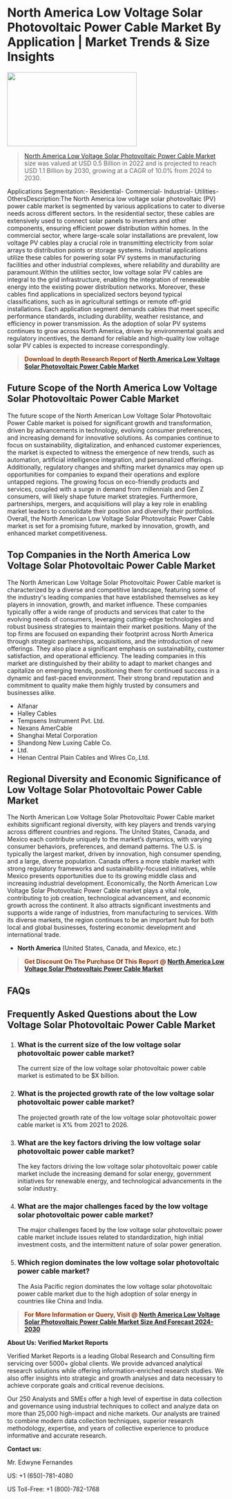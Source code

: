 <p><h1>North America Low Voltage Solar Photovoltaic Power Cable Market By Application | Market Trends & Size Insights</h1><p><img class="aligncenter size-medium wp-image-105565" src="https://ffe5etoiles.com/wp-content/uploads/2025/01/MST7-300x171.png" alt="" width="300" height="171" /></p><blockquote><p><a href="https://www.verifiedmarketreports.com/download-sample/?rid=444326&utm_source=Github-NA&utm_medium=351" target="_blank">North America Low Voltage Solar Photovoltaic Power Cable Market</a> size was valued at USD 0.5 Billion in 2022 and is projected to reach USD 1.1 Billion by 2030, growing at a CAGR of 10.0% from 2024 to 2030.</p></blockquote>Applications Segmentation:- Residential- Commercial- Industrial- Utilities- OthersDescription:The North America low voltage solar photovoltaic (PV) power cable market is segmented by various applications to cater to diverse needs across different sectors. In the residential sector, these cables are extensively used to connect solar panels to inverters and other components, ensuring efficient power distribution within homes. In the commercial sector, where large-scale solar installations are prevalent, low voltage PV cables play a crucial role in transmitting electricity from solar arrays to distribution points or storage systems. Industrial applications utilize these cables for powering solar PV systems in manufacturing facilities and other industrial complexes, where reliability and durability are paramount.Within the utilities sector, low voltage solar PV cables are integral to the grid infrastructure, enabling the integration of renewable energy into the existing power distribution networks. Moreover, these cables find applications in specialized sectors beyond typical classifications, such as in agricultural settings or remote off-grid installations. Each application segment demands cables that meet specific performance standards, including durability, weather resistance, and efficiency in power transmission. As the adoption of solar PV systems continues to grow across North America, driven by environmental goals and regulatory incentives, the demand for reliable and high-quality low voltage solar PV cables is expected to increase correspondingly.</p><blockquote><p><span style="color: #993300;"><strong>Download In depth Research Report of <a href="https://www.verifiedmarketreports.com/download-sample/?rid=444326&utm_source=Github-NA&utm_medium=351">North America Low Voltage Solar Photovoltaic Power Cable Market</a></strong></span></p></blockquote><h2>Future Scope of the North America Low Voltage Solar Photovoltaic Power Cable Market</h2><p>The future scope of the North American Low Voltage Solar Photovoltaic Power Cable market is poised for significant growth and transformation, driven by advancements in technology, evolving consumer preferences, and increasing demand for innovative solutions. As companies continue to focus on sustainability, digitalization, and enhanced customer experiences, the market is expected to witness the emergence of new trends, such as automation, artificial intelligence integration, and personalized offerings. Additionally, regulatory changes and shifting market dynamics may open up opportunities for companies to expand their operations and explore untapped regions. The growing focus on eco-friendly products and services, coupled with a surge in demand from millennials and Gen Z consumers, will likely shape future market strategies. Furthermore, partnerships, mergers, and acquisitions will play a key role in enabling market leaders to consolidate their position and diversify their portfolios. Overall, the North American Low Voltage Solar Photovoltaic Power Cable market is set for a promising future, marked by innovation, growth, and enhanced market competitiveness.</p><h2>Top Companies in the North America Low Voltage Solar Photovoltaic Power Cable Market</h2><p>The North American Low Voltage Solar Photovoltaic Power Cable market is characterized by a diverse and competitive landscape, featuring some of the industry's leading companies that have established themselves as key players in innovation, growth, and market influence. These companies typically offer a wide range of products and services that cater to the evolving needs of consumers, leveraging cutting-edge technologies and robust business strategies to maintain their market positions. Many of the top firms are focused on expanding their footprint across North America through strategic partnerships, acquisitions, and the introduction of new offerings. They also place a significant emphasis on sustainability, customer satisfaction, and operational efficiency. The leading companies in this market are distinguished by their ability to adapt to market changes and capitalize on emerging trends, positioning them for continued success in a dynamic and fast-paced environment. Their strong brand reputation and commitment to quality make them highly trusted by consumers and businesses alike.</p><p><ul><li>Alfanar </li><li> Halley Cables </li><li> Tempsens Instrument Pvt. Ltd. </li><li> Nexans AmerCable </li><li> Shanghai Metal Corporation </li><li> Shandong New Luxing Cable Co. </li><li> Ltd. </li><li> Henan Central Plain Cables and Wires Co,.Ltd.</li></ul></p><h2>Regional Diversity and Economic Significance of Low Voltage Solar Photovoltaic Power Cable Market</h2><p>The North American Low Voltage Solar Photovoltaic Power Cable market exhibits significant regional diversity, with key players and trends varying across different countries and regions. The United States, Canada, and Mexico each contribute uniquely to the market’s dynamics, with varying consumer behaviors, preferences, and demand patterns. The U.S. is typically the largest market, driven by innovation, high consumer spending, and a large, diverse population. Canada offers a more stable market with strong regulatory frameworks and sustainability-focused initiatives, while Mexico presents opportunities due to its growing middle class and increasing industrial development. Economically, the North American Low Voltage Solar Photovoltaic Power Cable market plays a vital role, contributing to job creation, technological advancement, and economic growth across the continent. It also attracts significant investments and supports a wide range of industries, from manufacturing to services. With its diverse markets, the region continues to be an important hub for both local and global businesses, fostering economic development and international trade.</p><ul> <li><strong>North America</strong> (United States, Canada, and Mexico, etc.)</li></ul><blockquote><p><span style="color: #993300;"><strong>Get Discount On The Purchase Of This Report @ <a href="https://www.verifiedmarketreports.com/ask-for-discount/?rid=444326&utm_source=Github-NA&utm_medium=351">North America Low Voltage Solar Photovoltaic Power Cable Market</a></strong></span></p></blockquote><h2>FAQs</h2><p><h2>Frequently Asked Questions about the Low Voltage Solar Photovoltaic Power Cable Market</h2><ol> <li> <h3>What is the current size of the low voltage solar photovoltaic power cable market?</div><div></h3> <p>The current size of the low voltage solar photovoltaic power cable market is estimated to be $X billion.</p> </li> <li> <h3>What is the projected growth rate of the low voltage solar photovoltaic power cable market?</div><div></h3> <p>The projected growth rate of the low voltage solar photovoltaic power cable market is X% from 2021 to 2026.</p> </li> <li> <h3>What are the key factors driving the low voltage solar photovoltaic power cable market?</div><div></h3> <p>The key factors driving the low voltage solar photovoltaic power cable market include the increasing demand for solar energy, government initiatives for renewable energy, and technological advancements in the solar industry.</p> </li> <li> <h3>What are the major challenges faced by the low voltage solar photovoltaic power cable market?</div><div></h3> <p>The major challenges faced by the low voltage solar photovoltaic power cable market include issues related to standardization, high initial investment costs, and the intermittent nature of solar power generation.</p> </li> <li> <h3>Which region dominates the low voltage solar photovoltaic power cable market?</div><div></h3> <p>The Asia Pacific region dominates the low voltage solar photovoltaic power cable market due to the high adoption of solar energy in countries like China and India.</p> </li> <!-- Add more FAQs and answers here --></ol></body></html></p><blockquote><p><span style="color: #993300;"><strong>For More Information or Query, Visit @ <a href="https://www.verifiedmarketreports.com/product/low-voltage-solar-photovoltaic-power-cable-market/">North America Low Voltage Solar Photovoltaic Power Cable Market Size And Forecast 2024-2030</a></strong></span></p></blockquote><p><strong>About Us: Verified Market Reports</strong></p><p>Verified Market Reports is a leading Global Research and Consulting firm servicing over 5000+ global clients. We provide advanced analytical research solutions while offering information-enriched research studies. We also offer insights into strategic and growth analyses and data necessary to achieve corporate goals and critical revenue decisions.</p><p>Our 250 Analysts and SMEs offer a high level of expertise in data collection and governance using industrial techniques to collect and analyze data on more than 25,000 high-impact and niche markets. Our analysts are trained to combine modern data collection techniques, superior research methodology, expertise, and years of collective experience to produce informative and accurate research.</p><p><strong>Contact us:</strong></p><p>Mr. Edwyne Fernandes</p><p>US: +1 (650)-781-4080</p><p>US Toll-Free: +1 (800)-782-1768</p>

